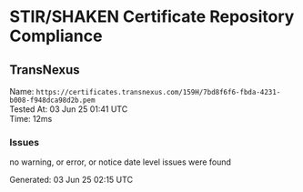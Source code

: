# STIR/SHAKEN Certificate Repository Compliance

## TransNexus

Name: `https://certificates.transnexus.com/159H/7bd8f6f6-fbda-4231-b008-f948dca98d2b.pem`\
Tested At: 03 Jun 25 01:41 UTC\
Time: 12ms

### Issues

no warning, or error, or notice date level issues were found

Generated: 03 Jun 25 02:15 UTC
